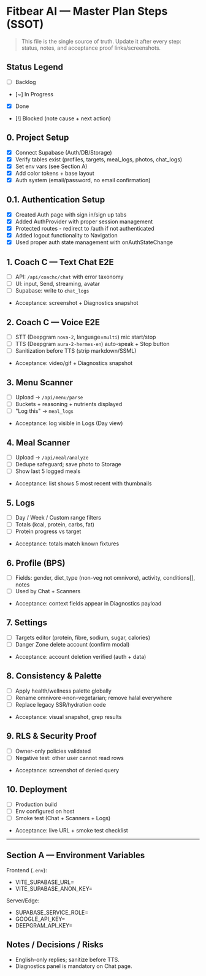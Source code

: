 # Fitbear AI — Master Plan Steps (SSOT)

> This file is the single source of truth. Update it after every step: status, notes, and acceptance proof links/screenshots.

## Status Legend
- [ ] Backlog
- [~] In Progress
- [x] Done
- [!] Blocked (note cause + next action)

## 0. Project Setup
- [x] Connect Supabase (Auth/DB/Storage)
- [x] Verify tables exist (profiles, targets, meal_logs, photos, chat_logs)
- [x] Set env vars (see Section A)
- [x] Add color tokens + base layout
- [x] Auth system (email/password, no email confirmation)

## 0.1. Authentication Setup
- [x] Created Auth page with sign in/sign up tabs
- [x] Added AuthProvider with proper session management
- [x] Protected routes - redirect to /auth if not authenticated
- [x] Added logout functionality to Navigation
- [x] Used proper auth state management with onAuthStateChange

## 1. Coach C — Text Chat E2E
- [ ] API: `/api/coachc/chat` with error taxonomy
- [ ] UI: input, Send, streaming, avatar
- [ ] Supabase: write to `chat_logs`
- Acceptance: screenshot + Diagnostics snapshot

## 2. Coach C — Voice E2E
- [ ] STT (Deepgram `nova-2`, language=`multi`) mic start/stop
- [ ] TTS (Deepgram `aura-2-hermes-en`) auto-speak + Stop button
- [ ] Sanitization before TTS (strip markdown/SSML)
- Acceptance: video/gif + Diagnostics snapshot

## 3. Menu Scanner
- [ ] Upload → `/api/menu/parse`
- [ ] Buckets + reasoning + nutrients displayed
- [ ] "Log this" → `meal_logs`
- Acceptance: log visible in Logs (Day view)

## 4. Meal Scanner
- [ ] Upload → `/api/meal/analyze`
- [ ] Dedupe safeguard; save photo to Storage
- [ ] Show last 5 logged meals
- Acceptance: list shows 5 most recent with thumbnails

## 5. Logs
- [ ] Day / Week / Custom range filters
- [ ] Totals (kcal, protein, carbs, fat)
- [ ] Protein progress vs target
- Acceptance: totals match known fixtures

## 6. Profile (BPS)
- [ ] Fields: gender, diet_type (non-veg not omnivore), activity, conditions[], notes
- [ ] Used by Chat + Scanners
- Acceptance: context fields appear in Diagnostics payload

## 7. Settings
- [ ] Targets editor (protein, fibre, sodium, sugar, calories)
- [ ] Danger Zone delete account (confirm modal)
- Acceptance: account deletion verified (auth + data)

## 8. Consistency & Palette
- [ ] Apply health/wellness palette globally
- [ ] Rename omnivore→non-vegetarian; remove halal everywhere
- [ ] Replace legacy SSR/hydration code
- Acceptance: visual snapshot, grep results

## 9. RLS & Security Proof
- [ ] Owner-only policies validated
- [ ] Negative test: other user cannot read rows
- Acceptance: screenshot of denied query

## 10. Deployment
- [ ] Production build
- [ ] Env configured on host
- [ ] Smoke test (Chat + Scanners + Logs)
- Acceptance: live URL + smoke test checklist

---

## Section A — Environment Variables

Frontend (`.env`):
- VITE_SUPABASE_URL=
- VITE_SUPABASE_ANON_KEY=

Server/Edge:
- SUPABASE_SERVICE_ROLE=
- GOOGLE_API_KEY=
- DEEPGRAM_API_KEY=

## Notes / Decisions / Risks
- English-only replies; sanitize before TTS.
- Diagnostics panel is mandatory on Chat page.